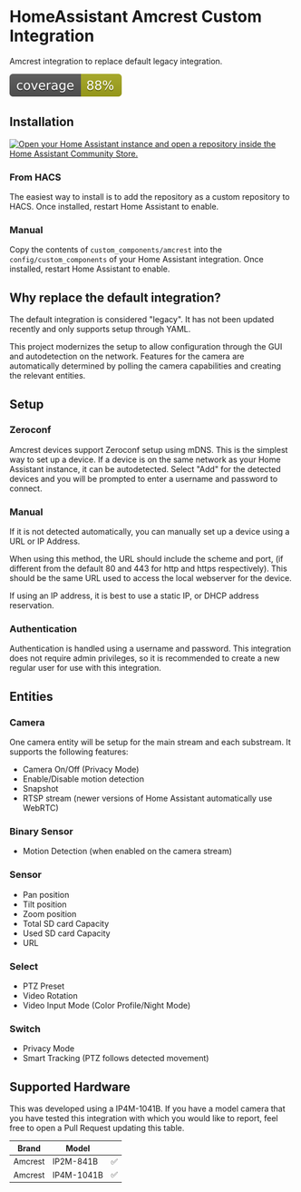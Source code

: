 # HomeAssistant Amcrest Custom Integration

Amcrest integration to replace default legacy integration.

![test coverage](./coverage.svg)

## Installation

[![Open your Home Assistant instance and open a repository inside the Home Assistant Community Store.](https://my.home-assistant.io/badges/hacs_repository.svg)](https://my.home-assistant.io/redirect/hacs_repository/?owner=bcpearce&repository=homeassistant-amcrest-custom&category=Integration)

### From HACS

The easiest way to install is to add the repository as a custom repository to HACS. Once installed, restart Home Assistant to enable.

### Manual

Copy the contents of `custom_components/amcrest` into the `config/custom_components` of your Home Assistant integration. Once installed, restart Home Assistant to enable.

## Why replace the default integration?

The default integration is considered "legacy". It has not been updated recently and only supports setup through YAML.

This project modernizes the setup to allow configuration through the GUI and autodetection on the network.  Features for the camera are automatically determined by polling the camera capabilities and creating the relevant entities.

## Setup

### Zeroconf

Amcrest devices support Zeroconf setup using mDNS. This is the simplest way to set up a device. If a device is on the same network as your Home Assistant instance, it can be autodetected.  Select "Add" for the detected devices and you will be prompted to enter a username and password to connect.

### Manual

If it is not detected automatically, you can manually set up a device using a URL or IP Address.

When using this method, the URL should include the scheme and port, (if different from the default 80 and 443 for http and https respectively).  This should be the same URL used to access the local webserver for the device.

If using an IP address, it is best to use a static IP, or DHCP address reservation.

### Authentication

Authentication is handled using a username and password.  This integration does not require admin privileges, so it is recommended to create a new regular user for use with this integration.

## Entities

### Camera

One camera entity will be setup for the main stream and each substream. It supports the following features:

- Camera On/Off (Privacy Mode)
- Enable/Disable motion detection
- Snapshot
- RTSP stream (newer versions of Home Assistant automatically use WebRTC)

### Binary Sensor

- Motion Detection (when enabled on the camera stream)

### Sensor

- Pan position
- Tilt position
- Zoom position
- Total SD card Capacity
- Used SD card Capacity
- URL

### Select

- PTZ Preset
- Video Rotation
- Video Input Mode (Color Profile/Night Mode)

### Switch

- Privacy Mode
- Smart Tracking (PTZ follows detected movement)

## Supported Hardware

This was developed using a IP4M-1041B. If you have a model camera that you have tested this integration with which you would like to report, feel free to open a Pull Request updating this table.

| Brand  | Model      |                    |
|--------|------------|--------------------|
|Amcrest | IP2M-841B  | :white_check_mark: |
|Amcrest | IP4M-1041B | :white_check_mark: |
